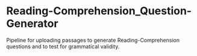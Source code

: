 # Reading-Comprehension_Question-Generator
Pipeline for uploading passages to generate Reading-Comprehension questions and to test for grammatical validity.
